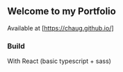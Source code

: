 ## Welcome to my Portfolio

Available at [https://chaug.github.io/]

### Build

With React (basic typescript + sass)